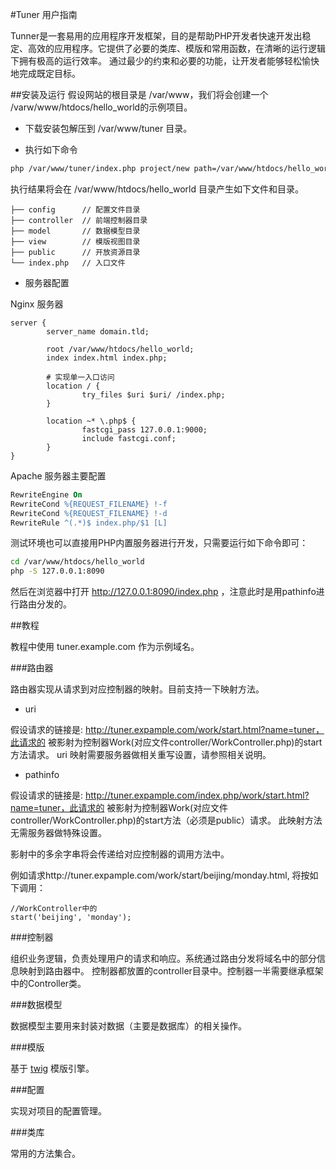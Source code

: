 #Tuner 用户指南

Tunner是一套易用的应用程序开发框架，目的是帮助PHP开发者快速开发出稳定、高效的应用程序。它提供了必要的类库、模版和常用函数，在清晰的运行逻辑下拥有极高的运行效率。
通过最少的约束和必要的功能，让开发者能够轻松愉快地完成既定目标。

##安装及运行
假设网站的根目录是 /var/www，我们将会创建一个 /varw/www/htdocs/hello_world的示例项目。

* 下载安装包解压到 /var/www/tuner 目录。

* 执行如下命令 

```bash  
php /var/www/tuner/index.php project/new path=/var/www/htdocs/hello_world
```

执行结果将会在 /var/www/htdocs/hello_world 目录产生如下文件和目录。

```
├── config      // 配置文件目录
├── controller  // 前端控制器目录
├── model       // 数据模型目录
├── view        // 模版视图目录
├── public      // 开放资源目录
└── index.php   // 入口文件
```

* 服务器配置

Nginx 服务器

```nginx
server {
        server_name domain.tld;

        root /var/www/htdocs/hello_world;
        index index.html index.php;

		# 实现单一入口访问
        location / {
                try_files $uri $uri/ /index.php;
        }

        location ~* \.php$ {
                fastcgi_pass 127.0.0.1:9000;
                include fastcgi.conf;
        }
}
```

Apache 服务器主要配置

```apache
RewriteEngine On
RewriteCond %{REQUEST_FILENAME} !-f
RewriteCond %{REQUEST_FILENAME} !-d
RewriteRule ^(.*)$ index.php/$1 [L]
```

测试环境也可以直接用PHP内置服务器进行开发，只需要运行如下命令即可：
 
```bash
cd /var/www/htdocs/hello_world
php -S 127.0.0.1:8090
```
然后在浏览器中打开 http://127.0.0.1:8090/index.php ，注意此时是用pathinfo进行路由分发的。

##教程

教程中使用 tuner.example.com 作为示例域名。

###路由器

路由器实现从请求到对应控制器的映射。目前支持一下映射方法。

* uri

假设请求的链接是: http://tuner.expample.com/work/start.html?name=tuner，此请求的
被影射为控制器Work(对应文件controller/WorkController.php)的start方法请求。
uri 映射需要服务器做相关重写设置，请参照相关说明。

* pathinfo

假设请求的链接是: http://tuner.expample.com/index.php/work/start.html?name=tuner，此请求的
被影射为控制器Work(对应文件controller/WorkController.php)的start方法（必须是public）请求。
此映射方法无需服务器做特殊设置。

影射中的多余字串将会传递给对应控制器的调用方法中。

例如请求http://tuner.expample.com/work/start/beijing/monday.html, 将按如下调用：

```
//WorkController中的
start('beijing', 'monday'); 
```

###控制器

组织业务逻辑，负责处理用户的请求和响应。系统通过路由分发将域名中的部分信息映射到路由器中。
控制器都放置的controller目录中。控制器一半需要继承框架中的Controller类。

###数据模型

数据模型主要用来封装对数据（主要是数据库）的相关操作。

###模版

基于 [twig](http://twig.sensiolabs.org) 模版引擎。

###配置

实现对项目的配置管理。

###类库

常用的方法集合。
